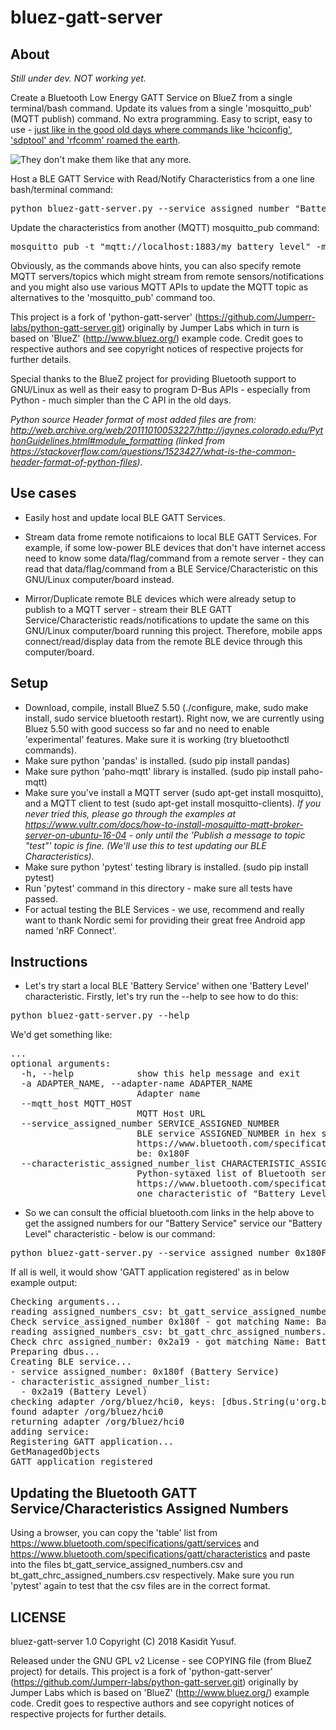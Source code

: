 bluez-gatt-server
===================

About
-----

*Still under dev. NOT working yet.*

Create a Bluetooth Low Energy GATT Service on BlueZ from a single terminal/bash command. Update its values from a single 'mosquitto_pub' (MQTT publish) command. No extra programming. Easy to script, easy to use - [just like in the good old days where commands like 'hciconfig', 'sdptool' and 'rfcomm' roamed the earth](https://github.com/ykasidit/bluez-compassion).

![They don't make them like that any more.](http://www.clearevo.com/300D/300D_small.jpg "They don't make them like that any more.")

Host a BLE GATT Service with Read/Notify Characteristics from a one line bash/terminal command:
<pre>
python bluez-gatt-server.py --service_assigned_number "Battery Service" --characteristic_assigned_number_list "[('Battery Level', 'mqtt://localhost:1883/my_battery_level')]"
</pre>

Update the characteristics from another (MQTT) mosquitto_pub command:
<pre>
mosquitto_pub -t "mqtt://localhost:1883/my_battery_level" -m "99"
</pre>

Obviously, as the commands above hints, you can also specify remote MQTT servers/topics which might stream from remote sensors/notifications and you might also use various MQTT APIs to update the MQTT topic as alternatives to the 'mosquitto_pub' command too.

This project is a fork of 'python-gatt-server' (https://github.com/Jumperr-labs/python-gatt-server.git) originally by Jumper Labs which in turn is based on 'BlueZ' (http://www.bluez.org/) example code. Credit goes to respective authors and see copyright notices of respective projects for further details.

Special thanks to the BlueZ project for providing Bluetooth support to GNU/Linux as well as their easy to program D-Bus APIs - especially from Python - much simpler than the C API in the old days.

*Python source Header format of most added files are from: http://web.archive.org/web/20111010053227/http://jaynes.colorado.edu/PythonGuidelines.html#module_formatting (linked from https://stackoverflow.com/questions/1523427/what-is-the-common-header-format-of-python-files).*

Use cases
----------

- Easily host and update local BLE GATT Services.

- Stream data frome remote notificaions to local BLE GATT Services. For example, if some low-power BLE devices that don't have internet access need to know some data/flag/command from a remote server - they can read that data/flag/command from a BLE Service/Characteristic on this GNU/Linux computer/board instead.

- Mirror/Duplicate remote BLE devices which were already setup to publish to a MQTT server - stream their BLE GATT Service/Characteristic reads/notifications to update the same on this GNU/Linux computer/board running this project. Therefore, mobile apps connect/read/display data from the remote BLE device through this computer/board.


Setup
-----

- Download, compile, install BlueZ 5.50 (./configure, make, sudo make install, sudo service bluetooth restart). Right now, we are currently using Bluez 5.50 with good success so far and no need to enable 'experimental' features. Make sure it is working (try bluetoothctl commands).
- Make sure python 'pandas' is installed. (sudo pip install pandas)
- Make sure python 'paho-mqtt' library is installed. (sudo pip install paho-mqtt)
- Make sure you've install a MQTT server (sudo apt-get install mosquitto), and a MQTT client to test (sudo apt-get install mosquitto-clients). *If you never tried this, please go through the examples at https://www.vultr.com/docs/how-to-install-mosquitto-mqtt-broker-server-on-ubuntu-16-04 - only until the 'Publish a message to topic "test"' topic is fine. (We'll use this to test updating our BLE Characteristics).*
- Make sure python 'pytest' testing library is installed. (sudo pip install pytest)
- Run 'pytest' command in this directory - make sure all tests have passed.
- For actual testing the BLE Services - we use, recommend and really want to thank Nordic semi for providing their great free Android app named 'nRF Connect'.


Instructions
------------

- Let's try start a local BLE 'Battery Service' withen one 'Battery Level' characteristic. Firstly, let's try run the --help to see how to do this:
<pre>python bluez-gatt-server.py --help</pre>
We'd get something like:
<pre>
...
optional arguments:
  -h, --help            show this help message and exit
  -a ADAPTER_NAME, --adapter-name ADAPTER_NAME
                        Adapter name
  --mqtt_host MQTT_HOST
                        MQTT Host URL
  --service_assigned_number SERVICE_ASSIGNED_NUMBER
                        BLE service ASSIGNED_NUMBER in hex starting with 0x - see
                        https://www.bluetooth.com/specifications/gatt/services for the full list - e.g., "Battery Service" would
                        be: 0x180F
  --characteristic_assigned_number_list CHARACTERISTIC_ASSIGNED_NUMBER_LIST
                        Python-sytaxed list of Bluetooth service ASSIGNED_NUMBER in hex starting with 0x - see
                        https://www.bluetooth.com/specifications/gatt/characteristics for the full list - e.g., A list containing
                        one characteristic of "Battery Level" would be: [0x2A19]
</pre>

- So we can consult the official bluetooth.com links in the help above to get the assigned numbers for our "Battery Service" service our "Battery Level" characteristic - below is our command:

<pre>
python bluez-gatt-server.py --service_assigned_number 0x180F --characteristic_assigned_number_list [0x2A19]
</pre>

If all is well, it would show 'GATT application registered' as in below example output:

<pre>
Checking arguments...
reading assigned_numbers_csv: bt_gatt_service_assigned_numbers.csv
Check service_assigned_number 0x180f - got matching Name: Battery Service
reading assigned_numbers_csv: bt_gatt_chrc_assigned_numbers.csv
Check chrc assigned_number: 0x2a19 - got matching Name: Battery Level
Preparing dbus...
Creating BLE service...
- service assigned_number: 0x180f (Battery Service)
- characteristic_assigned_number_list: 
  - 0x2a19 (Battery Level)
checking adapter /org/bluez/hci0, keys: [dbus.String(u'org.bluez.GattManager1'), dbus.String(u'org.bluez.Media1'), dbus.String(u'org.freedesktop.DBus.Introspectable'), dbus.String(u'org.bluez.NetworkServer1'), dbus.String(u'org.bluez.LEAdvertisingManager1'), dbus.String(u'org.bluez.Adapter1'), dbus.String(u'org.freedesktop.DBus.Properties')]
found adapter /org/bluez/hci0
returning adapter /org/bluez/hci0
adding service: <gatt_server.Service at /org/bluez/example/service0 at 0x7f5130f7c7d0>
Registering GATT application...
GetManagedObjects
GATT application registered
</pre>


Updating the Bluetooth GATT Service/Characteristics Assigned Numbers
--------------------------------------------------------------------

Using a browser, you can copy the 'table' list from https://www.bluetooth.com/specifications/gatt/services and https://www.bluetooth.com/specifications/gatt/characteristics and paste into the files bt_gatt_service_assigned_numbers.csv and bt_gatt_chrc_assigned_numbers.csv respectively. Make sure you run 'pytest' again to test that the csv files are in the correct format.


LICENSE
-------

bluez-gatt-server 1.0 Copyright (C) 2018 Kasidit Yusuf.

Released under the GNU GPL v2 License - see COPYING file (from BlueZ project) for details. This project is a fork of 'python-gatt-server' (https://github.com/Jumperr-labs/python-gatt-server.git) originally by Jumper Labs which is based on 'BlueZ' (http://www.bluez.org/) example code. Credit goes to respective authors and see copyright notices of respective projects for further details.

